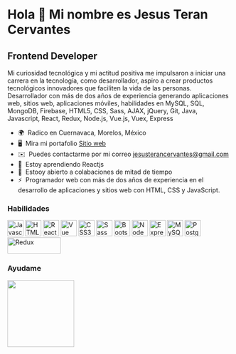 # Hola 👋 Mi nombre es Jesus Teran Cervantes

## Frontend Developer

Mi curiosidad tecnológica y mi actitud positiva me impulsaron a iniciar una carrera en la tecnología, como desarrollador, aspiro a crear productos tecnológicos innovadores que faciliten la vida de las personas.
Desarrollador con más de dos años de experiencia generando aplicaciones web, sitios web, aplicaciones móviles, habilidades en MySQL, SQL, MongoDB, Firebase, HTML5, CSS, Sass, AJAX, jQuery, Git, Java, Javascript, React, Redux, Node.js, Vue.js, Vuex, Express

- 🌍  Radico en Cuernavaca, Morelos, México
- 🖥️  Mira mi portafolio [Sitio web](https://jesusterancervantes.netlify.app/)
- ✉️  Puedes contactarme por mi correo [jesusterancervantes@gmail.com](mailto:jesusterancervantes@gmail.com)
- 🧠  Estoy aprendiendo Reactjs
- 🤝  Estooy abierto a colabaciones de mitad de tiempo
- ⚡  Programador web con más de dos años de experiencia en el desarrollo de aplicaciones y sitios web con HTML, CSS y JavaScript.

### Habilidades

<p align="left">
<a href="https://developer.mozilla.org/en-US/docs/Web/JavaScript" target="_blank" rel="noreferrer"><img src="https://raw.githubusercontent.com/danielcranney/readme-generator/main/public/icons/skills/javascript-colored.svg" width="36" height="36" alt="Javascript" /></a>
<a href="https://developer.mozilla.org/en-US/docs/Glossary/HTML5" target="_blank" rel="noreferrer"><img src="https://raw.githubusercontent.com/danielcranney/readme-generator/main/public/icons/skills/html5-colored.svg" width="36" height="36" alt="HTML5" /></a>
<a href="https://reactjs.org/" target="_blank" rel="noreferrer"><img src="https://raw.githubusercontent.com/danielcranney/readme-generator/main/public/icons/skills/react-colored.svg" width="36" height="36" alt="React" /></a>
<a href="https://vuejs.org/" target="_blank" rel="noreferrer"><img src="https://upload.wikimedia.org/wikipedia/commons/9/95/Vue.js_Logo_2.svg" width="36" height="36" alt="Vue" /><a>
<a href="https://www.w3.org/TR/CSS/#css" target="_blank" rel="noreferrer"><img src="https://raw.githubusercontent.com/danielcranney/readme-generator/main/public/icons/skills/css3-colored.svg" width="36" height="36" alt="CSS3" /></a>
<a href="https://sass-lang.com/" target="_blank" rel="noreferrer"><img src="https://raw.githubusercontent.com/danielcranney/readme-generator/main/public/icons/skills/sass-colored.svg" width="36" height="36" alt="Sass" /></a>
<a href="https://getbootstrap.com/" target="_blank" rel="noreferrer"><img src="https://raw.githubusercontent.com/danielcranney/readme-generator/main/public/icons/skills/bootstrap-colored.svg" width="36" height="36" alt="Bootstrap" /></a>
<a href="https://nodejs.org/en/" target="_blank" rel="noreferrer"><img src="https://raw.githubusercontent.com/danielcranney/readme-generator/main/public/icons/skills/nodejs-colored.svg" width="36" height="36" alt="NodeJS" /></a>
<a href="https://expressjs.com/" target="_blank" rel="noreferrer"><img src="https://raw.githubusercontent.com/danielcranney/readme-generator/main/public/icons/skills/express-colored.svg" width="36" height="36" alt="Express" /></a>
<a href="https://www.mysql.com/" target="_blank" rel="noreferrer"><img src="https://raw.githubusercontent.com/danielcranney/readme-generator/main/public/icons/skills/mysql-colored.svg" width="36" height="36" alt="MySQL" /></a>
<a href="https://www.postgresql.org/" target="_blank" rel="noreferrer"><img src="https://raw.githubusercontent.com/danielcranney/readme-generator/main/public/icons/skills/postgresql-colored.svg" width="36" height="36" alt="PostgreSQL" /></a>
<a href="http://es.redux.js.org/" target="_blank" rel="noreferrer"><img src="https://camo.githubusercontent.com/f28b5bc7822f1b7bb28a96d8d09e7d79169248fc/687474703a2f2f692e696d6775722e636f6d2f4a65567164514d2e706e67" width="120" height="36" alt="Redux" /></a>


### Ayudame

<a href="https://www.buymeacoffee.com/teranjc"><img src="https://cdn.buymeacoffee.com/buttons/v2/default-yellow.png" width="150" /></a>
